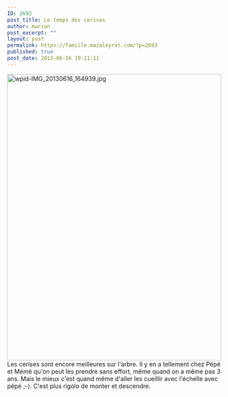 ```yaml
---
ID: 2693
post_title: Le temps des cerises
author: marion
post_excerpt: ""
layout: post
permalink: https://famille.mazaleyrat.com/?p=2693
published: true
post_date: 2013-06-16 19:11:11
---
```

<a href="http://famille.mazaleyrat.com/wp-content/uploads/2013/06/wpid-IMG_20130616_164939.jpg"><img src="http://famille.mazaleyrat.com/wp-content/uploads/2013/06/wpid-IMG_20130616_164939.jpg" alt="wpid-IMG_20130616_164939.jpg" width="500" height="667" class="alignleft size-full wp-image-2692" /></a>Les cerises sont encore meilleures sur l'arbre. Il y en a tellement chez Pépé et Mémé qu'on peut les prendre sans effort, même quand on a même pas 3 ans. Mais le mieux c'est quand même d'aller les cueillir avec l'échelle avec pépé ;-). C'est plus rigolo de monter et descendre.